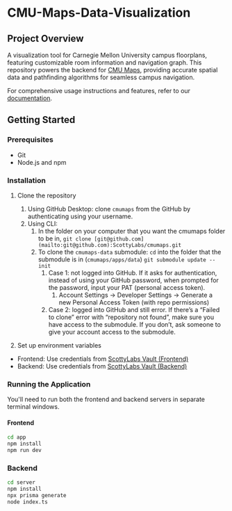 # CMU-Maps-Data-Visualization

## Project Overview

A visualization tool for Carnegie Mellon University campus floorplans, featuring customizable room information and navigation graph. This repository powers the backend for [CMU Maps](https://github.com/scottylabs/cmumaps), providing accurate spatial data and pathfinding algorithms for seamless campus navigation.

For comprehensive usage instructions and features, refer to our [documentation](https://docs.google.com/document/d/1-cCIbMQp5eLcjvXO46XwQY86PnqABLn0Ts0VEIpT6AM/).

## Getting Started

### Prerequisites

- Git
- Node.js and npm

### Installation

1. Clone the repository
   1. Using GitHub Desktop: clone `cmumaps` from the GitHub by authenticating using your username. 
   2. Using CLI:
       1. In the folder on your computer that you want the cmumaps folder to be in, `git clone [git@github.com](mailto:git@github.com):ScottyLabs/cmumaps.git`
       2. To clone the `cmumaps-data` submodule: `cd` into the folder that the submodule is in (`cmumaps/apps/data`) 
       `git submodule update --init`
           1. Case 1: not logged into GitHub. If it asks for authentication, instead of using your GitHub password, when prompted for the password, input your PAT (personal access token). 
               1. Account Settings → Developer Settings → Generate a new Personal Access Token (with repo permissions)
           2. Case 2: logged into GitHub and still error. If there’s a “Failed to clone” error with “repository not found”, make sure you have access to the submodule. If you don’t, ask someone to give your account access to the submodule.

3. Set up environment variables

- Frontend: Use credentials from [ScottyLabs Vault (Frontend)](https://vault.scottylabs.org/#/vault?organizationId=3ef62a20-29b9-4a0f-a745-50a8e6dc13ea&collectionId=6e348651-87b5-4124-85cb-2f0e48617b72&itemId=f28ca35c-6f3e-4679-b0e6-2edac8664aa6)
- Backend: Use credentials from [ScottyLabs Vault (Backend)](https://vault.scottylabs.org/#/vault?organizationId=3ef62a20-29b9-4a0f-a745-50a8e6dc13ea&collectionId=6e348651-87b5-4124-85cb-2f0e48617b72&itemId=06bf9947-fb94-402a-9a96-97c5ba196226)

### Running the Application

You'll need to run both the frontend and backend servers in separate terminal windows.

#### Frontend

```zsh
cd app
npm install
npm run dev
```

### Backend

```zsh
cd server
npm install
npx prisma generate
node index.ts
```
